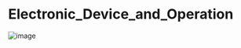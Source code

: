 # Electronic_Device_and_Operation

![image](https://github.com/user-attachments/assets/8f9509e8-7b7a-4504-96b5-3c7d6ad3411f)
